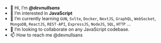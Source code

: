 - 👋 Hi, I’m ***@devnullsans***
- 👀 I’m interested in __JavaScript__
- 🌱 I’m currently learning `GUN`, `Svlte`, `Docker`, `NextJS`, `GraphQL`, `WebSocket`, `MongoDB`, `ReactJS`, `REST-API`, `ExpressJS`, `NodeJS`, `SQL`, `HTTP` ...
- 💞️ I’m looking to collaborate on any JavaScript codebase.
- 📫 How to reach me @devnullsans

<!---
devnullsans/devnullsans is a ✨ special ✨ repository because its `README.md` (this file) appears on your GitHub profile.
You can click the Preview link to take a look at your changes.
--->
